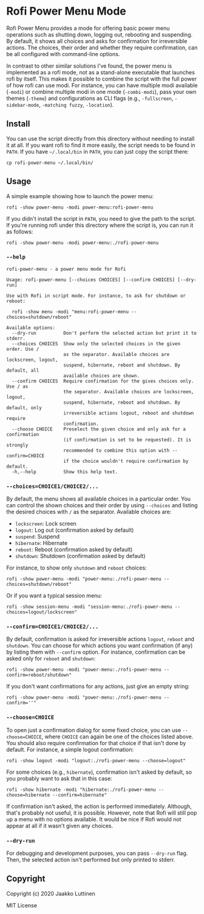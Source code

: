 # Rofi Power Menu Mode


Rofi Power Menu provides a mode for offering basic power menu operations such as
shutting down, logging out, rebooting and suspending. By default, it shows all
choices and asks for confirmation for irreversible actions. The choices, their
order and whether they require confirmation, can be all configured with
command-line options.

In contrast to other similar solutions I've found, the power menu is implemented
as a rofi mode, not as a stand-alone executable that launches rofi by itself.
This makes it possible to combine the script with the full power of how rofi can
use modi. For instance, you can have multiple modi available (`-modi`) or
combine multiple modi in one mode (`-combi-modi`), pass your own themes
(`-theme`) and configurations as CLI flags (e.g., `-fullscreen`,
`-sidebar-mode`, `-matching fuzzy`, `-location`).


## Install

You can use the script directly from this directory without needing to install
it at all. If you want rofi to find it more easily, the script needs to be found
in `PATH`. If you have `~/.local/bin` in `PATH`, you can just copy the script
there:

```
cp rofi-power-menu ~/.local/bin/
```


## Usage

A simple example showing how to launch the power menu:

```
rofi -show power-menu -modi power-menu:rofi-power-menu
```

If you didn't install the script in `PATH`, you need to give the path to the
script. If you're running rofi under this directory where the script is, you can
run it as follows:

```
rofi -show power-menu -modi power-menu:./rofi-power-menu
```


### `--help`

```
rofi-power-menu - a power menu mode for Rofi

Usage: rofi-power-menu [--choices CHOICES] [--confirm CHOICES] [--dry-run]

Use with Rofi in script mode. For instance, to ask for shutdown or reboot:

  rofi -show menu -modi "menu:rofi-power-menu --choices=shutdown/reboot"

Available options:
  --dry-run          Don't perform the selected action but print it to stderr.
  --choices CHOICES  Show only the selected choices in the given order. Use /
                     as the separator. Available choices are lockscreen, logout,
                     suspend, hibernate, reboot and shutdown. By default, all
                     available choices are shown.
  --confirm CHOICES  Require confirmation for the gives choices only. Use / as
                     the separator. Available choices are lockscreen, logout,
                     suspend, hibernate, reboot and shutdown. By default, only
                     irreversible actions logout, reboot and shutdown require
                     confirmation.
  --choose CHOICE    Preselect the given choice and only ask for a confirmation
                     (if confirmation is set to be requested). It is strongly
                     recommended to combine this option with --confirm=CHOICE
                     if the choice wouldn't require confirmation by default.
  -h,--help          Show this help text.
```


### `--choices=CHOICE1/CHOICE2/...`

By default, the menu shows all available choices in a particular order. You can
control the shown choices and their order by using `--choices` and listing the
desired choices with `/` as the separator. Available choices are:

- `lockscreen`: Lock screen
- `logout`: Log out (confirmation asked by default)
- `suspend`: Suspend
- `hibernate`: Hibernate
- `reboot`: Reboot (confirmation asked by default)
- `shutdown`: Shutdown (confirmation asked by default)

For instance, to show only `shutdown` and `reboot` choices:

```
rofi -show power-menu -modi "power-menu:./rofi-power-menu --choices=shutdown/reboot"
```

Or if you want a typical session menu:

```
rofi -show session-menu -modi "session-menu:./rofi-power-menu --choices=logout/lockscreen"
```

### `--confirm=CHOICE1/CHOICE2/...`

By default, confirmation is asked for irreversible actions `logout`, `reboot`
and `shutdown`. You can choose for which actions you want confirmation (if any)
by listing them with `--confirm` option. For instance, confirmation can be asked
only for `reboot` and `shutdown`:


```
rofi -show power-menu -modi "power-menu:./rofi-power-menu --confirm=reboot/shutdown"
```

If you don't want confirmations for any actions, just give an empty string:

```
rofi -show power-menu -modi "power-menu:./rofi-power-menu --confirm=''"
```


### `--choose=CHOICE`

To open just a confirmation dialog for some fixed choice, you can use
`--choose=CHOICE`, where `CHOICE` can again be one of the choices listed above.
You should also require confirmation for that choice if that isn't done by
default. For instance, a simple logout confirmation:

```
rofi -show logout -modi "logout:./rofi-power-menu --choose=logout"
```

For some choices (e.g., `hibernate`), confirmation isn't asked by default, so
you probably want to ask that in this case:

```
rofi -show hibernate -modi "hibernate:./rofi-power-menu --choose=hibernate --confirm=hibernate"
```

If confirmation isn't asked, the action is performed immediately. Although,
that's probably not useful, it is possible. However, note that Rofi will still
pop up a menu with no options available. It would be nice if Rofi would not
appear at all if it wasn't given any choices.


### `--dry-run`

For debugging and development purposes, you can pass `--dry-run` flag. Then, the
selected action isn't performed but only printed to stderr.


## Copyright

Copyright (c) 2020 Jaakko Luttinen

MIT License
